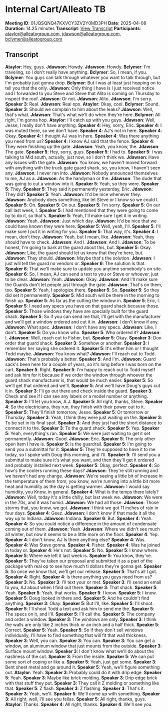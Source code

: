 # Internal Cart/Alleato TB
**Meeting ID**: 01JQSQNQ47KXVCY3ZV2Y0MD3PH
**Date**: 2025-04-08
**Duration**: 14.25 minutes
**Transcript**: [View Transcript](https://app.fireflies.ai/view/01JQSQNQ47KXVCY3ZV2Y0MD3PH)
**Participants**: ataylor@alleatogroup.com, jdawson@alleatogroup.com, bclymer@alleatogroup.com

## Transcript
**Ataylor**: Hey, guys.
**Jdawson**: Howdy.
**Jdawson**: Howdy.
**Bclymer**: I'm traveling, so I don't really have anything.
**Bclymer**: So, I mean, if you.
**Bclymer**: You guys can talk through whatever you want to talk through, but I'm probably just gonna drop.
**Bclymer**: But I was at least just hopping on to tell you that the only.
**Jdawson**: Only thing I have is I just received notice and I forwarded to you Steve and Steve that Alito is coming on Thursday to inspect the roof.
**Jdawson**: Or not.
**Jdawson**: Alito.
**Jdawson**: I'm sorry.
**Speaker 3**: Real.
**Jdawson**: Real ops.
**Ataylor**: Okay, cool.
**Bclymer**: Sound.
**Speaker 3**: Should we complain to him about the leaks?
**Jdawson**: Well, that's what.
**Jdawson**: That's what we'll do when they're here.
**Bclymer**: All right, I'm gonna hop.
**Ataylor**: I'll catch up with you guys.
**Jdawson**: Well, Jesse, I really don't have anything.
**Speaker 4**: Hey, sorry, Eric.
**Speaker 4**: I was muted there, so we don't have.
**Speaker 4**: AJ's not in here.
**Speaker 4**: Okay.
**Speaker 4**: I thought AJ was in here.
**Speaker 4**: Was there anything you need from us?
**Speaker 4**: I know AJ said that the fence.
**Speaker 4**: They were finishing up the gate.
**Jdawson**: Yeah, you know, the.
**Jdawson**: The gate.
**Speaker 5**: Hey, sorry, guys.
**Speaker 5**: I had to.
**Speaker 5**: I was talking to Mid south, actually, just now, so I don't think we.
**Jdawson**: Have any issues with the gate.
**Jdawson**: You know, we haven't moved forward with anything with the truck gate guard shack, so, you know, I haven't seen any.
**Jdawson**: I never ran into.
**Jdawson**: Nobody announced themselves to me, AJ as a.
**Jdawson**: As the handyman or the.
**Jdawson**: The dude that was going to cut a window into it.
**Speaker 5**: Yeah, so they were.
**Speaker 5**: They.
**Speaker 5**: They said it permanently yesterday, Eric.
**Jdawson**: They did?
**Speaker 5**: Yeah.
**Jdawson**: It'd be nice whenever they.
**Jdawson**: Anybody does something, like let Steve or I know so we could I.
**Speaker 5**: On.
**Speaker 5**: On our.
**Speaker 5**: I'm sorry.
**Speaker 5**: On our call last week, I.
**Speaker 5**: I had mentioned that they were going to come by to do it, so that's.
**Speaker 5**: Yeah, I'll make sure I get it in writing.
**Jdawson**: Yeah.
**Jdawson**: Just which day.
**Jdawson**: It'd be nice that we could have known they were here.
**Speaker 5**: Well, yeah, I'll.
**Speaker 5**: I'll make sure I put it in writing for you.
**Speaker 5**: That way, it's.
**Speaker 4**: I mean, don't they.
**Jdawson**: Yeah, but I mean, like.
**Jdawson**: Yeah, they should have to check.
**Jdawson**: And I.
**Jdawson**: And I.
**Jdawson**: To be honest, I'm going to bark at the guard about this, but.
**Speaker 5**: Okay.
**Jdawson**: Like, the guard should let us know that they're here, but.
**Jdawson**: They should.
**Jdawson**: Maybe that's the solution.
**Jdawson**: I just will tell the guard no vendors or.
**Speaker 6**: The solution is that.
**Speaker 6**: That we'll make sure to update you anytime somebody's on site.
**Speaker 6**: So, I mean, AJ can send a text to you or Steve or whoever, just to be clear.
**Jdawson**: Yeah.
**Jdawson**: Okay.
**Jdawson**: And I'll make sure the Guards don't let people just through the gate.
**Jdawson**: That's on them, too.
**Speaker 5**: Yeah, I apologize there.
**Speaker 5**: So.
**Speaker 5**: So they did set it permanently.
**Speaker 5**: Mid south will be there in the morning to finish up.
**Speaker 5**: As far as the cutting the window in.
**Speaker 5**: Eric, I.
**Speaker 5**: I need any specs you have on that guard shack because those.
**Speaker 5**: Those windows they have are specially built for the guard shack.
**Speaker 5**: So if you can send me that, I'll get with the manufacturer and we'll get a window ordered and cut it in.
**Jdawson**: I don't know if any.
**Jdawson**: What spec.
**Jdawson**: I don't have any specs.
**Jdawson**: Like, I don't.
**Speaker 5**: Do you know who.
**Speaker 5**: Who ordered it?
**Jdawson**: I.
**Jdawson**: Well, reach out to Fisher, but.
**Speaker 5**: Okay.
**Speaker 3**: Don order that guard shack.
**Speaker 3**: Somehow or another.
**Speaker 3**: I remember her saying she ordered it.
**Speaker 5**: It's either him or I thought Todd maybe.
**Jdawson**: You know what?
**Jdawson**: I'll reach out to Todd.
**Jdawson**: That's probably a better.
**Speaker 5**: And I'm.
**Jdawson**: Guard sack's been here for a couple of years, so it's long before I was born on the cart.
**Speaker 5**: Right.
**Speaker 5**: I'm happy to reach out to Todd myself and ask him for it because if we order the window through whoever the guard shack manufacturer is, that would be much easier.
**Speaker 5**: So we'll get that ordered and we'll.
**Speaker 5**: And we'll have Doug's guys cut it in.
**Speaker 3**: I'll go out there and check inside the guard.
**Speaker 3**: Check and see if I can see any labels or a model number or anything.
**Speaker 3**: I'll let you know, A.J.
**Speaker 5**: All right, thanks, Steve.
**Speaker 4**: So the electricians, they run, they finish with their power out to it.
**Speaker 5**: They'll finish tomorrow, Jesse.
**Speaker 5**: Or tomorrow or Thursday.
**Speaker 3**: Yeah, I think they were just waiting on the.
**Speaker 3**: To be set in its final spot.
**Speaker 3**: And they just had the short distance to connect it to the.
**Speaker 3**: To the guard shack.
**Speaker 5**: Yep.
**Speaker 5**: Yeah, everything's ran.
**Speaker 5**: We were just waiting to get it set permanently.
**Jdawson**: Good.
**Jdawson**: Eric.
**Speaker 5**: The only other open item I have is.
**Speaker 5**: Is the guardrail.
**Speaker 5**: I'm going to send you a submittal for it.
**Speaker 5**: They're supposed to have it to me today, so I spoke with Doug this morning, and I'll.
**Speaker 5**: I'll send you a submittal to make sure it's what you want, and then they'll get it ordered and probably installed next week.
**Speaker 5**: Okay, perfect.
**Speaker 4**: So how's the coolers running these days?
**Jdawson**: They're still running and we haven't had any change.
**Jdawson**: We're seeing a little bit of increase in the temperature of them from, you know, we're running into a little bit more heat and humidity as the day is getting warmer.
**Jdawson**: I would say humidity, you Know, in general.
**Speaker 4**: What is the temps there lately?
**Jdawson**: Well, today it's a little chilly, but last week we.
**Jdawson**: We were in the 70s, and it was humid.
**Jdawson**: We had all those.
**Jdawson**: Those storms that, you know, we got.
**Jdawson**: I think we got 11 inches of rain in four days.
**Speaker 4**: Geez.
**Jdawson**: I don't know if that made it all the way up to Indiana.
**Jdawson**: Indiana.
**Speaker 6**: But.
**Speaker 4**: Yeah.
**Speaker 4**: So you could notice a difference in the amount of condensate coming out of them.
**Jdawson**: Yeah.
**Jdawson**: Where we didn't see much all winter, but now it seems to be a little more on the floor.
**Speaker 4**: Yep.
**Speaker 4**: I don't know, AJ Is there anything else?
**Speaker 4**: Was.
**Speaker 4**: Was Steve gonna.
**Speaker 4**: Fisher.
**Speaker 4**: Was he joined in today or.
**Speaker 4**: He's not.
**Speaker 5**: No.
**Speaker 5**: I know where.
**Speaker 5**: Where we left it last week is.
**Speaker 5**: You know, they've.
**Speaker 5**: They've taken our proposal and submitted it as a part of the package with real op to see how much ti dollars they're gonna get.
**Speaker 5**: So once we know that, we'll get our release.
**Speaker 5**: That's all I got.
**Speaker 4**: Right.
**Speaker 4**: Is there anything you guys need from us?
**Speaker 3**: No.
**Speaker 3**: I'll text your or met.
**Speaker 3**: I'll send an email to you, AJ about when I find out there.
**Speaker 3**: That shack.
**Speaker 5**: Yeah.
**Speaker 5**: Yeah, that works.
**Speaker 5**: I know.
**Speaker 5**: I know.
**Speaker 5**: Doug looked in there and.
**Speaker 5**: And he couldn't find anything.
**Speaker 3**: Okay.
**Speaker 5**: But I'll, like.
**Speaker 5**: I'll shoot.
**Speaker 5**: I'll shoot Todd a text and ask him to send me the.
**Speaker 5**: The specs on it, and I'll.
**Speaker 5**: I'll call the.
**Speaker 5**: The company and order a window.
**Speaker 3**: The windows are only.
**Speaker 3**: I think the walls are only like 2 inches thick or an inch and a half thick.
**Speaker 5**: Correct.
**Speaker 5**: Yeah.
**Speaker 5**: So if they don't sell windows individually, I'll have to find something that will fit that wall thickness.
**Speaker 3**: Well, you can.
**Speaker 3**: You can.
**Speaker 3**: You can get a window, an aluminum window that just mounts from the outside.
**Speaker 3**: Surface mount window.
**Speaker 3**: I don't know what we'll do about the nastiness of the cut.
**Speaker 3**: From the inside.
**Speaker 5**: We can put some sort of coping or like a.
**Speaker 5**: Yeah, just get some.
**Speaker 3**: Bent sheet metal and go around it.
**Speaker 5**: Yeah, we'll figure something out.
**Ataylor**: Yeah.
**Speaker 3**: Probably could do it with drip edge.
**Speaker 5**: Yeah.
**Speaker 3**: Maybe like brick molding.
**Speaker 3**: Drip edge brick with that stuff they put.
**Speaker 3**: They call it Z molding or something like that.
**Speaker 5**: Z flash.
**Speaker 3**: Z flashing.
**Speaker 3**: That's it.
**Speaker 3**: Yeah, we'll.
**Speaker 5**: We'll come up with something.
**Speaker 3**: All right, well, I'll see you fellas.
**Speaker 5**: All right, thanks, guys.
**Ataylor**: Thanks.
**Speaker 4**: All right, thanks.
**Speaker 4**: We'll see you.
